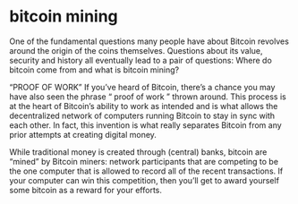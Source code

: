 # bitcoin mining

One of the fundamental questions many people have about Bitcoin revolves around the origin of the coins themselves. Questions about its value, security and history all eventually lead to a pair of questions: Where do bitcoin come from and what is bitcoin mining?

“PROOF OF WORK”
If you’ve heard of Bitcoin, there’s a chance you may have also seen the phrase “ proof of work ” thrown around. This process is at the heart of Bitcoin’s ability to work as intended and is what allows the decentralized network of computers running Bitcoin to stay in sync with each other. In fact, this invention is what really separates Bitcoin from any prior attempts at creating digital money.

While traditional money is created through (central) banks, bitcoin are “mined” by Bitcoin miners: network participants that are competing to be the one computer that is allowed to record all of the recent transactions. If your computer can win this competition, then you’ll get to award yourself some bitcoin as a reward for your efforts.
